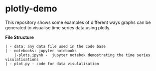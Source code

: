 # plotly-demo
This repository shows some examples of different ways graphs can be generated to visualise time series data using plotly.

**File Structure**

```
| - data: any data file used in the code base
| - notebooks: jupyter notebooks
    |-plots.ipynb -  jupyter notebok demostrating the time series visulatisations
| - plot.py - code for data visulalisation
```